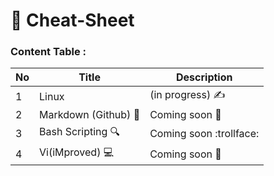 # :briefcase: Cheat-Sheet 
### Content Table  :
No | Title | Description 
---| ----- | ----------- 
1 | Linux | (in progress) :writing_hand:
2 | Markdown (Github) :open_book: | Coming soon :calendar:
3 | Bash Scripting :mag:| Coming soon :trollface:
4 | Vi(iMproved) :computer: | Coming soon :wine_glass:


